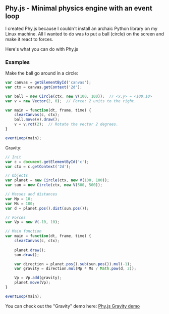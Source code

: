 ## Phy.js - Minimal physics engine with an event loop

I created Phy.js because I couldn't install an archaic Python library on my Linux machine. All I wanted to do was to put a ball (circle) on the screen and make it react to forces.

Here's what you can do with Phy.js

### Examples

Make the ball go around in a circle:

```javascript
var canvas = getElementById('canvas');
var ctx = canvas.getContext('2d');

var ball = new Circle(ctx, new V(100, 100));  // <x,y> = <100,10>
var v = new Vector(2, 0);  // Force: 2 units to the right.

var main = function(dt, frame, time) {
    clearCanvas(c, ctx);
    ball.move(v).draw();
    v = v.rot(2);  // Rotate the vector 2 degrees.
}

eventLoop(main);
```

Gravity:

```javascript
// Init
var c = document.getElementById('c');
var ctx = c.getContext('2d');

// Objects
var planet = new Circle(ctx, new V(100, 100));
var sun = new Circle(ctx, new V(500, 500));

// Masses and distances
var Mp = 10;
var Ms = 100;
var d = planet.pos().dist(sun.pos());

// Forces
var Vp = new V(-10, 10);

// Main function
var main = function(dt, frame, time) {
    clearCanvas(c, ctx);
    
    planet.draw();
    sun.draw();

    var direction = planet.pos().sub(sun.pos()).mul(-1);
    var gravity = direction.mul(Mp * Ms / Math.pow(d, 2));

    Vp = Vp.add(gravity);
    planet.move(Vp);
}

eventLoop(main);
```

You can check out the "Gravity" demo here: [Phy.js Gravity demo](http://whoeverest.github.io/phy.js/index.html)